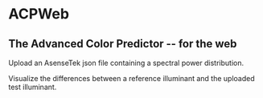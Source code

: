 ACPWeb
======

The Advanced Color Predictor -- for the web
-------------------------------------------


Upload an AsenseTek json file containing a spectral power distribution.

Visualize the differences between a reference illuminant and the uploaded test illuminant.



